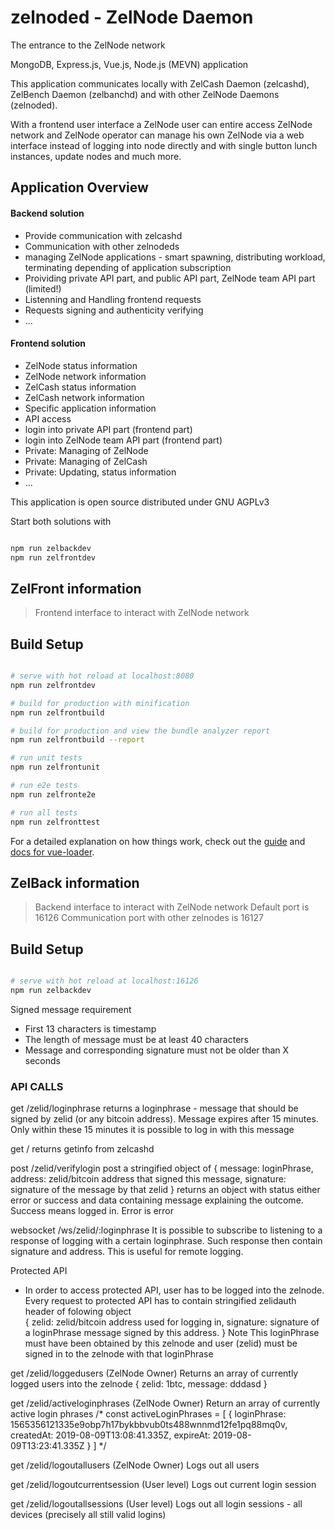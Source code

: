# zelnoded - ZelNode Daemon
The entrance to the ZelNode network

MongoDB, Express.js, Vue.js, Node.js (MEVN) application

This application communicates locally with ZelCash Daemon (zelcashd), ZelBench Daemon (zelbanchd) and with other ZelNode Daemons (zelnoded). 

With a frontend user interface a ZelNode user can entire access ZelNode network and ZelNode operator can manage his own ZelNode via a web interface instead of logging into node directly and with single button lunch instances, update nodes and much more. 

## Application Overview
#### Backend solution
- Provide communication with zelcashd
- Communication with other zelnodeds
- managing ZelNode applications - smart spawning, distributing workload, terminating depending of application subscription 
- Proividing private API part, and public API part, ZelNode team API part (limited!)
- Listenning and Handling frontend requests
- Requests signing and authenticity verifying
- ...

#### Frontend solution
- ZelNode status information
- ZelNode network information
- ZelCash status information
- ZelCash network information
- Specific application information
- API access
- login into private API part (frontend part)
- login into ZelNode team API part (frontend part)
- Private: Managing of ZelNode
- Private: Managing of ZelCash
- Private: Updating, status information
- ...

This application is open source distributed under GNU AGPLv3


Start both solutions with 

``` bash

npm run zelbackdev
npm run zelfrontdev

```

## ZelFront information

> Frontend interface to interact with ZelNode network

## Build Setup

``` bash

# serve with hot reload at localhost:8080
npm run zelfrontdev

# build for production with minification
npm run zelfrontbuild

# build for production and view the bundle analyzer report
npm run zelfrontbuild --report

# run unit tests
npm run zelfrontunit

# run e2e tests
npm run zelfronte2e

# run all tests
npm run zelfronttest
```

For a detailed explanation on how things work, check out the [guide](http://vuejs-templates.github.io/webpack/) and [docs for vue-loader](http://vuejs.github.io/vue-loader).

## ZelBack information

> Backend interface to interact with ZelNode network
> Default port is 16126
> Communication port with other zelnodes is 16127

## Build Setup

``` bash

# serve with hot reload at localhost:16126
npm run zelbackdev

```

Signed message requirement
- First 13 characters is timestamp
- The length of message must be at least 40 characters
- Message and corresponding signature must not be older than X seconds


### API CALLS
get /zelid/loginphrase
returns a loginphrase - message that should be signed by zelid (or any bitcoin address). Message expires after 15 minutes. Only within these 15 minutes it is possible to log in with this message

get /
returns getinfo from zelcashd

post /zelid/verifylogin
post a stringified object of {
  message: loginPhrase,
  address: zelid/bitcoin address that signed this message,
  signature: signature of the message by that zelid
}
returns an object with status either error or success and data containing message explaining the outcome. Success means logged in. Error is error

websocket /ws/zelid/:loginphrase
It is possible to subscribe to listening to a response of logging with a certain loginphrase. Such response then contain signature and address. This is useful for remote logging.

Protected API
- In order to access protected API, user has to be logged into the zelnode. Every request to protected API has to contain stringified zelidauth header of folowing object\
  {
    zelid: zelid/bitcoin address used for logging in,
    signature: signature of a loginPhrase message signed by this address. 
  }
  Note This loginPhrase must have been obtained by this zelnode and user (zelid) must be signed in to the zelnode with that loginPhrase

get /zelid/loggedusers (ZelNode Owner)
Returns an array of currently logged users into the zelnode
{ zelid: 1btc, message: dddasd }

get /zelid/activeloginphrases (ZelNode Owner)
Return an array of currently active login phrases
  /* const activeLoginPhrases = [
     {
       loginPhrase: 1565356121335e9obp7h17bykbbvub0ts488wnnmd12fe1pq88mq0v,
       createdAt: 2019-08-09T13:08:41.335Z,
       expireAt: 2019-08-09T13:23:41.335Z
     }
  ] */

get /zelid/logoutallusers (ZelNode Owner)
Logs out all users

get /zelid/logoutcurrentsession (User level)
Logs out current login session

get /zelid/logoutallsessions (User level)
Logs out all login sessions - all devices (precisely all still valid logins)
